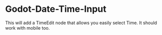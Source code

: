 # Godot-Date-Time-Input
This will add a TimeEdit node that allows you easily select Time.  It should work with mobile too.
